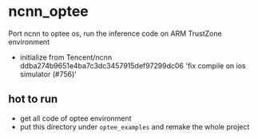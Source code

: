 # ncnn_optee
Port ncnn to optee os, run the inference code on ARM TrustZone environment
* initialize from Tencent/ncnn ddba274b9651e4ba7c3dc3457915def97299dc06 'fix compile on ios simulator (#756)'
## hot to run
* get all code of optee environment
* put this directory under `optee_examples` and remake the whole project

